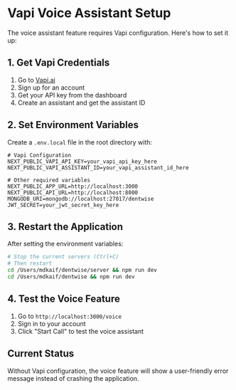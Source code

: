 # Vapi Voice Assistant Setup

The voice assistant feature requires Vapi configuration. Here's how to set it up:

## 1. Get Vapi Credentials

1. Go to [Vapi.ai](https://vapi.ai)
2. Sign up for an account
3. Get your API key from the dashboard
4. Create an assistant and get the assistant ID

## 2. Set Environment Variables

Create a `.env.local` file in the root directory with:

```env
# Vapi Configuration
NEXT_PUBLIC_VAPI_API_KEY=your_vapi_api_key_here
NEXT_PUBLIC_VAPI_ASSISTANT_ID=your_vapi_assistant_id_here

# Other required variables
NEXT_PUBLIC_APP_URL=http://localhost:3000
NEXT_PUBLIC_API_URL=http://localhost:8000
MONGODB_URI=mongodb://localhost:27017/dentwise
JWT_SECRET=your_jwt_secret_key_here
```

## 3. Restart the Application

After setting the environment variables:

```bash
# Stop the current servers (Ctrl+C)
# Then restart
cd /Users/mdkaif/dentwise/server && npm run dev
cd /Users/mdkaif/dentwise && npm run dev
```

## 4. Test the Voice Feature

1. Go to `http://localhost:3000/voice`
2. Sign in to your account
3. Click "Start Call" to test the voice assistant

## Current Status

Without Vapi configuration, the voice feature will show a user-friendly error message instead of crashing the application.
